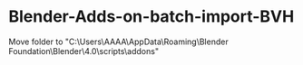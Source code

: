 # Blender-Adds-on-batch-import-BVH
Move folder to "C:\Users\AAAA\AppData\Roaming\Blender Foundation\Blender\4.0\scripts\addons"
